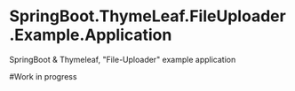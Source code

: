 # SpringBoot.ThymeLeaf.FileUploader.Example.Application
SpringBoot &amp; Thymeleaf, "File-Uploader" example application 

#Work in progress
